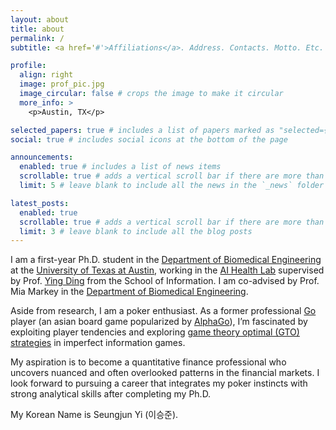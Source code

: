 ```yaml
---
layout: about
title: about
permalink: /
subtitle: <a href='#'>Affiliations</a>. Address. Contacts. Motto. Etc.

profile:
  align: right
  image: prof_pic.jpg
  image_circular: false # crops the image to make it circular
  more_info: >
    <p>Austin, TX</p>

selected_papers: true # includes a list of papers marked as "selected={true}"
social: true # includes social icons at the bottom of the page

announcements:
  enabled: true # includes a list of news items
  scrollable: true # adds a vertical scroll bar if there are more than 3 news items
  limit: 5 # leave blank to include all the news in the `_news` folder

latest_posts:
  enabled: true
  scrollable: true # adds a vertical scroll bar if there are more than 3 new posts items
  limit: 3 # leave blank to include all the blog posts
---
```


I am a first-year Ph.D. student in the [Department of Biomedical Engineering](https://www.bme.utexas.edu/) at the [University of Texas at Austin](https://www.utexas.edu/), working in the [AI Health Lab](https://aihealth.ischool.utexas.edu/) supervised by Prof. [Ying Ding](https://yingding.ischool.utexas.edu/) from the School of Information. I am co-advised by Prof. Mia Markey in the [Department of Biomedical Engineering](https://www.bme.utexas.edu/people/faculty-directory/markey).

Aside from research, I am a poker enthusiast. As a former professional [Go](https://en.wikipedia.org/wiki/Go_(game)#:~:text=The%20standard%20Go%20board%20has,c.%204th%20century%20BCE) player (an asian board game popularized by [AlphaGo](https://deepmind.google/research/projects/alphago/)), I’m fascinated by exploiting player tendencies and exploring [game theory optimal (GTO) strategies](https://blog.gtowizard.com/what-is-gto-in-poker/) in imperfect information games.

My aspiration is to become a quantitative finance professional who uncovers nuanced and often overlooked patterns in the financial markets. I look forward to pursuing a career that integrates my poker instincts with strong analytical skills after completing my Ph.D.

My Korean Name is Seungjun Yi (이승준). 
